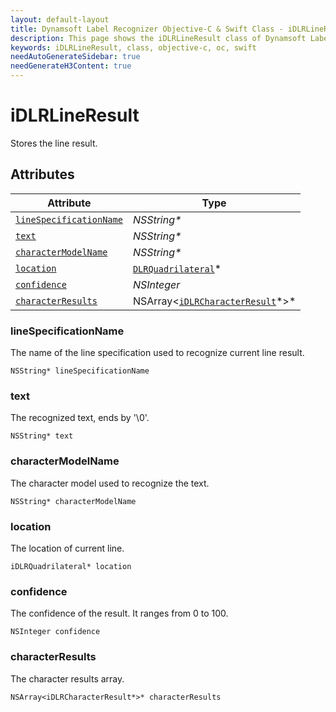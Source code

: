 ```yaml
---
layout: default-layout
title: Dynamsoft Label Recognizer Objective-C & Swift Class - iDLRLineResult
description: This page shows the iDLRLineResult class of Dynamsoft Label Recognizer for iOS SDK.
keywords: iDLRLineResult, class, objective-c, oc, swift
needAutoGenerateSidebar: true
needGenerateH3Content: true
---
```



# iDLRLineResult
Stores the line result.
  

## Attributes
  
| Attribute | Type |
|---------- | ---- |
| [`lineSpecificationName`](#linespecificationname) | *NSString\** |
| [`text`](#text) | *NSString\** |
| [`characterModelName`](#charactermodelname) | *NSString\** |
| [`location`](#location) | [`DLRQuadrilateral`](dlr-quadrilateral.md)\* |
| [`confidence`](#confidence) | *NSInteger* |
| [`characterResults`](#characterresults) | NSArray<[`iDLRCharacterResult`](dlr-character-result.md)\*>\*|


### lineSpecificationName
The name of the line specification used to recognize current line result.
```objc
NSString* lineSpecificationName
```

### text
The recognized text, ends by '\0'.
```objc
NSString* text
```

### characterModelName
The character model used to recognize the text.
```objc
NSString* characterModelName
```

### location
The location of current line.
```objc
iDLRQuadrilateral* location
```


### confidence
The confidence of the result. It ranges from 0 to 100.
```objc
NSInteger confidence
```

### characterResults
The character results array.
```objc
NSArray<iDLRCharacterResult*>* characterResults
```

